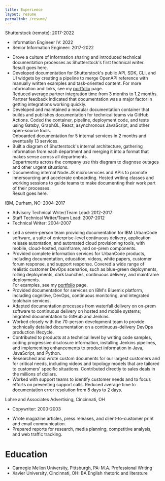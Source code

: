 ```yaml
---
title: Experience
layout: resume
permalink: /resume/
---
```


<div class="company">Shutterstock (remote): 2017-2022</div>
<ul class="roles">
<li>Information Engineer IV: 2022</li>
<li>Senior Information Engineer: 2017-2022</li>
</ul>

<ul class="experience">
<li>
<div class="experienceActionBullet">
Drove a culture of information sharing and introduced technical documentation processes as Shutterstock's first technical writer.
</div>
<div class="experienceResultBullet">
Result goes here.
</div>
</li>

<li>
<div class="experienceActionBullet">
Developed documentation for Shutterstock's public API, SDK, CLI, and UI widgets by creating a pipeline to merge OpenAPI reference with manually written examples and task-oriented content.
For more information and links, see my <a href="./portfolio">portfolio</a> page.
</div>
<div class="experienceResultBullet">
Reduced average partner integration time from 3 months to 1.2 months.
Partner feedback indicated that documentation was a major factor in getting integrations working quickly.
</div>
</li>

<li>
<div class="experienceActionBullet">
Developed and maintained a modular documentation container that builds and publishes documentation for technical teams via GitHub Actions.
Coded the container, pipeline, deployment code, and tests using Gatsby, GraphQL, React, asynchronous JavaScript, and other open-source tools.
</div>
<div class="experienceResultBullet">
Onboarded documentation for 5 internal services in 2 months and eventually 13 services.
</div>
</li>

<li>
<div class="experienceActionBullet">
Built a diagram of Shutterstock's internal architecture, gathering information from each department and merging it into a format that makes sense across all departments.
</div>
<div class="experienceResultBullet">
Departments across the company use this diagram to diagnose outages and other urgent situations.</div>
</li>

<li>
<div class="experienceActionBullet">
Documenting internal Node.JS microservices and APIs to promote innersourcing and accelerate onboarding.
Hosted writing classes and working sessions to guide teams to make documenting their work part of their processes.
</div>
<div class="experienceResultBullet">
Result goes here.
</div>
</li>
</ul>

<div class="company">IBM, Durham, NC: 2004-2017</div>
<ul class="roles">
<li>Advisory Technical Writer/Team Lead: 2012-2017</li>
<li>Staff Technical Writer/Team Lead: 2007-2012</li>
<li>Technical Writer: 2004-2007</li>
</ul>

<ul class="experience">
<li>
<div class="experienceActionBullet">Led a seven-person team providing documentation for IBM UrbanCode software, a suite of enterprise-level continuous delivery, application release automation, and automated cloud provisioning tools, with mobile, cloud-hosted, mainframe, and on-prem components.
</div>
</li>
<li>
<div class="experienceActionBullet">Provided complete information services for UrbanCode products, including documentation, education, videos, white papers, customer forum response, and support response.
Covered a wide range of realistic customer DevOps scenarios, such as blue-green deployments, rolling deployments, dark launches, continuous delivery, and mainframe deployments.
</div>
<div class="experienceActionBullet">
For examples, see my <a href="./portfolio">portfolio</a> page.
</div>
</li>
<li>
<div class="experienceActionBullet">Provided documentation for services on IBM's Bluemix platform, including cognitive, DevOps, continuous monitoring, and integrated toolchain services.
</div>
</li>
<li>
<div class="experienceActionBullet">Adapted documentation processes from waterfall delivery on on-prem software to continuous delivery on hosted and mobile systems; migrated documentation to GitHub and Jenkins.
</div>
</li>
<li>
<div class="experienceActionBullet">Worked closely with the 70-person development team to provide technically detailed documentation on a continuous-delivery DevOps production lifecycle.
</div>
</li>
<li>
<div class="experienceActionBullet">Contributed to products at a technical level by writing code samples, coding progressive disclosure information, installing Jenkins pipelines, and implementing enhancements to product information in Java, JavaScript, and Python.
</div>
</li>
<li>
<div class="experienceActionBullet">Researched and wrote custom documents for our largest customers and for critical needs, including videos and topology models that are tailored to customers' specific situations.
Contributed directly to sales deals in the millions of dollars.
</div>
</li>
<li>
<div class="experienceActionBullet">Worked with support teams to identify customer needs and to focus efforts on preventing support calls.
Reduced average time to documentation error resolution from 8 days to 2 days.
</div>
</li>
</ul>

<div class="company">Lohre and Associates Advertising, Cincinnati, OH</div>
<ul class="roles">
<li>Copywriter: 2000-2003</li>
</ul>

<ul class="experience">
<li>
<div class="experienceActionBullet">Wrote magazine articles, press releases, and client-to-customer print and email communication.
</div>
</li>
<li>
<div class="experienceActionBullet">Prepared reports for research, media planning, competitive analysis, and web traffic tracking.
</div>
</li>
</ul>

<h1>Education</h1>

<ul class="roles">
<li>Carnegie Mellon University, Pittsburgh, PA: M.A. Professional Writing</li>
<li>Xavier University, Cincinnati, OH: BA English rhetoric and literature</li>
</ul>